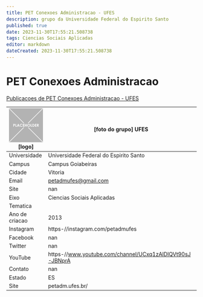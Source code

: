 ```yaml
---
title: PET Conexoes Administracao - UFES
description: grupo da Universidade Federal do Espirito Santo
published: true
date: 2023-11-30T17:55:21.508738
tags: Ciencias Sociais Aplicadas
editor: markdown
dateCreated: 2023-11-30T17:55:21.508738
---
```


# PET Conexoes Administracao

[Publicacoes de PET Conexoes Administracao - UFES](/atividade/37PETConexoesAdministracaoUFES/feed.md)

| ![placeholder.png](/placeholder.png) [logo] | [foto do grupo] UFES         |
| ------------------------------------------- | ------------------------------------------------- |
| Universidade                                | Universidade Federal do Espirito Santo      |
| Campus                                      | Campus Goiabeiras            |
| Cidade                                      | Vitoria             |
| Email                                       | petadmufes@gmail.com             |
| Site                                        | nan              |
| Eixo                                        | Ciencias Sociais Aplicadas              |
| Tematica                                    |           |
| Ano de criacao                              | 2013        |
| Instagram                                   | https-//instagram.com/petadmufes         |
| Facebook                                    | nan          |
| Twitter                                     | nan           |
| YouTube                                     | https-//www.youtube.com/channel/UCxq1zAlDIQVt90sJ-JBNprA           |
| Contato                                     | nan         |
| Estado                                      |  ES            |
| Site                                        | petadm.ufes.br/ |
